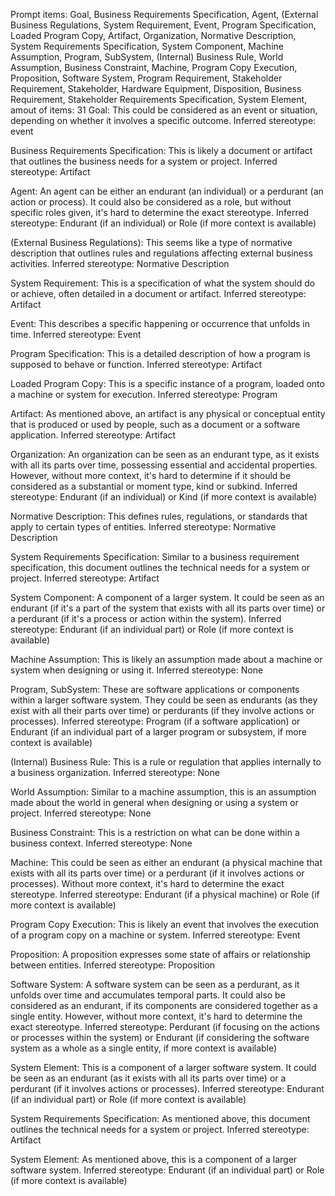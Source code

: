Prompt items: 
Goal, Business Requirements Specification, Agent, (External Business Regulations, System Requirement, Event, Program Specification, Loaded Program Copy, Artifact, Organization, Normative Description, System Requirements Specification, System Component, Machine Assumption, Program, SubSystem, (Internal) Business Rule, World Assumption, Business Constraint, Machine, Program Copy Execution, Proposition, Software System, Program Requirement, Stakeholder Requirement, Stakeholder, Hardware Equipment, Disposition, Business Requirement, Stakeholder Requirements Specification, System Element, 
amout of items: 31
 Goal: This could be considered as an event or situation, depending on whether it involves a specific outcome. Inferred stereotype: event

Business Requirements Specification: This is likely a document or artifact that outlines the business needs for a system or project. Inferred stereotype: Artifact

Agent: An agent can be either an endurant (an individual) or a perdurant (an action or process). It could also be considered as a role, but without specific roles given, it's hard to determine the exact stereotype. Inferred stereotype: Endurant (if an individual) or Role (if more context is available)

(External Business Regulations): This seems like a type of normative description that outlines rules and regulations affecting external business activities. Inferred stereotype: Normative Description

System Requirement: This is a specification of what the system should do or achieve, often detailed in a document or artifact. Inferred stereotype: Artifact

Event: This describes a specific happening or occurrence that unfolds in time. Inferred stereotype: Event

Program Specification: This is a detailed description of how a program is supposed to behave or function. Inferred stereotype: Artifact

Loaded Program Copy: This is a specific instance of a program, loaded onto a machine or system for execution. Inferred stereotype: Program

Artifact: As mentioned above, an artifact is any physical or conceptual entity that is produced or used by people, such as a document or a software application. Inferred stereotype: Artifact

Organization: An organization can be seen as an endurant type, as it exists with all its parts over time, possessing essential and accidental properties. However, without more context, it's hard to determine if it should be considered as a substantial or moment type, kind or subkind. Inferred stereotype: Endurant (if an individual) or Kind (if more context is available)

Normative Description: This defines rules, regulations, or standards that apply to certain types of entities. Inferred stereotype: Normative Description

System Requirements Specification: Similar to a business requirement specification, this document outlines the technical needs for a system or project. Inferred stereotype: Artifact

System Component: A component of a larger system. It could be seen as an endurant (if it's a part of the system that exists with all its parts over time) or a perdurant (if it's a process or action within the system). Inferred stereotype: Endurant (if an individual part) or Role (if more context is available)

Machine Assumption: This is likely an assumption made about a machine or system when designing or using it. Inferred stereotype: None

Program, SubSystem: These are software applications or components within a larger software system. They could be seen as endurants (as they exist with all their parts over time) or perdurants (if they involve actions or processes). Inferred stereotype: Program (if a software application) or Endurant (if an individual part of a larger program or subsystem, if more context is available)

(Internal) Business Rule: This is a rule or regulation that applies internally to a business organization. Inferred stereotype: None

World Assumption: Similar to a machine assumption, this is an assumption made about the world in general when designing or using a system or project. Inferred stereotype: None

Business Constraint: This is a restriction on what can be done within a business context. Inferred stereotype: None

Machine: This could be seen as either an endurant (a physical machine that exists with all its parts over time) or a perdurant (if it involves actions or processes). Without more context, it's hard to determine the exact stereotype. Inferred stereotype: Endurant (if a physical machine) or Role (if more context is available)

Program Copy Execution: This is likely an event that involves the execution of a program copy on a machine or system. Inferred stereotype: Event

Proposition: A proposition expresses some state of affairs or relationship between entities. Inferred stereotype: Proposition

Software System: A software system can be seen as a perdurant, as it unfolds over time and accumulates temporal parts. It could also be considered as an endurant, if its components are considered together as a single entity. However, without more context, it's hard to determine the exact stereotype. Inferred stereotype: Perdurant (if focusing on the actions or processes within the system) or Endurant (if considering the software system as a whole as a single entity, if more context is available)

System Element: This is a component of a larger software system. It could be seen as an endurant (as it exists with all its parts over time) or a perdurant (if it involves actions or processes). Inferred stereotype: Endurant (if an individual part) or Role (if more context is available)

System Requirements Specification: As mentioned above, this document outlines the technical needs for a system or project. Inferred stereotype: Artifact

System Element: As mentioned above, this is a component of a larger software system. Inferred stereotype: Endurant (if an individual part) or Role (if more context is available)
